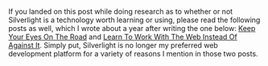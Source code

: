 If you landed on this post while doing research as to whether or not Silverlight is a technology worth learning or using, please read the following posts as well, which I wrote about a year after writing the one below: [Keep Your Eyes On The Road](/blog/2010/09/keep-your-eyes-on-the-road/) and [Learn To Work With The Web Instead Of Against It](/blog/2011/01/learn-to-work-with-the-web-instead-of-against-it/). Simply put, Silverlight is no longer my preferred web development platform for a variety of reasons I mention in those two posts.